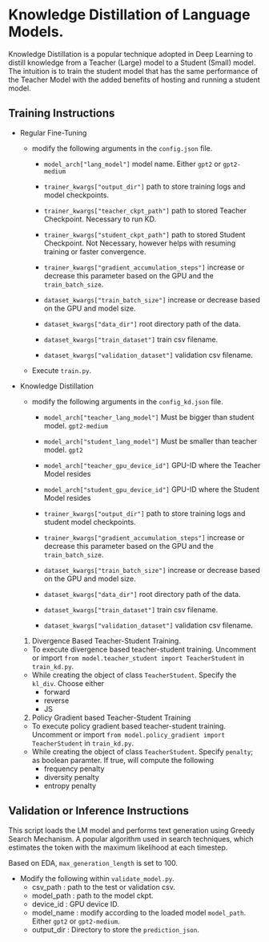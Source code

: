 # Knowledge Distillation of Language Models. 

Knowledge Distillation is a popular technique adopted in Deep Learning to distill knowledge from a Teacher (Large) model to a Student (Small) model. 
The intuition is to train the student model that has the same performance of the Teacher Model with the added benefits of hosting and running a student 
model. 

## Training Instructions 

- Regular Fine-Tuning 

    - modify the following arguments in the `config.json` file.
        - `model_arch["lang_model"]` model name. Either `gpt2` or `gpt2-medium`
        
        - `trainer_kwargs["output_dir"]` path to store training logs and model checkpoints. 
        - `trainer_kwargs["teacher_ckpt_path"]` path to stored Teacher Checkpoint. Necessary to run KD. 
        - `trainer_kwargs["student_ckpt_path"]` path to stored Student Checkpoint. Not Necessary, however helps with resuming training or faster convergence. 
        - `trainer_kwargs["gradient_accumulation_steps"]` increase or decrease this parameter based on the GPU and the `train_batch_size`. 
        
        - `dataset_kwargs["train_batch_size"]` increase or decrease based on the GPU and model size. 
        - `dataset_kwargs["data_dir"]` root directory path of the data.
        - `dataset_kwargs["train_dataset"]` train csv filename.
        - `dataset_kwargs["validation_dataset"]` validation csv filename. 

    - Execute `train.py`. 

- Knowledge Distillation

    - modify the following arguments in the `config_kd.json` file.
        - `model_arch["teacher_lang_model"]` Must be bigger than student model. `gpt2-medium`
        - `model_arch["student_lang_model"]` Must be smaller than teacher model. `gpt2`
        - `model_arch["teacher_gpu_device_id"]` GPU-ID where the Teacher Model resides
        - `model_arch["student_gpu_device_id"]` GPU-ID where the Student Model resides

        - `trainer_kwargs["output_dir"]` path to store training logs and student model checkpoints. 
        - `trainer_kwargs["gradient_accumulation_steps"]` increase or decrease this parameter based on the GPU and the `train_batch_size`. 
        - `dataset_kwargs["train_batch_size"]` increase or decrease based on the GPU and model size. 
        
        - `dataset_kwargs["data_dir"]` root directory path of the data.
        - `dataset_kwargs["train_dataset"]` train csv filename.
        - `dataset_kwargs["validation_dataset"]` validation csv filename.  

    1. Divergence Based Teacher-Student Training. 

    - To execute divergence based teacher-student training. Uncomment or import `from model.teacher_student import TeacherStudent` 
    in `train_kd.py`. 
    - While creating the object of class `TeacherStudent`. Specify the `kl_div`. Choose either 
        - forward
        - reverse
        - JS

    2. Policy Gradient based Teacher-Student Training
    
    - To execute policy gradient based teacher-student training. Uncomment or import `from model.policy_gradient import TeacherStudent` 
    in `train_kd.py`. 
    - While creating the object of class `TeacherStudent`. Specify `penalty`; as boolean paramter. If true, will compute the following
        - frequency penalty
        - diversity penalty
        - entropy penalty


## Validation or Inference Instructions 

This script loads the LM model and performs text generation using Greedy Search Mechanism. A popular algorithm used in search techniques, which estimates the token with the maximum likelihood at each timestep. 

Based on EDA, `max_generation_length` is set to 100. 

- Modify the following within `validate_model.py`. 
    - csv_path : path to the test or validation csv. 
    - model_path : path to the model ckpt. 
    - device_id : GPU device ID. 
    - model_name : modify according to the loaded model `model_path`. Either `gpt2` or `gpt2-medium`. 
    - output_dir : Directory to store the `prediction_json`. 
